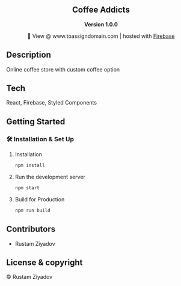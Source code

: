 <div align="center">
  <h2>Coffee Addicts</h2>
  <strong>Version 1.0.0</strong>
</div>

<p align="center">
  🚀 View @ www.toassigndomain.com | hosted with <a href="https://firebase.google.com/">Firebase</a>
</p>

<p align="center">
  
</p>

<!-- <div align="center">
  <img src="/public/assets/images/screenshot.png" width="600">
</div> -->


## Description
Online coffee store with custom coffee option

## Tech
React, Firebase, Styled Components

## Getting Started

### 🛠 Installation & Set Up

1. Installation

   ```sh
   npm install
   ```

2. Run the development server

   ```sh
   npm start
   ```

3. Build for Production

   ```sh
   npm run build
   ```

## Contributors

- Rustam Ziyadov

## License & copyright

&copy; Rustam Ziyadov
